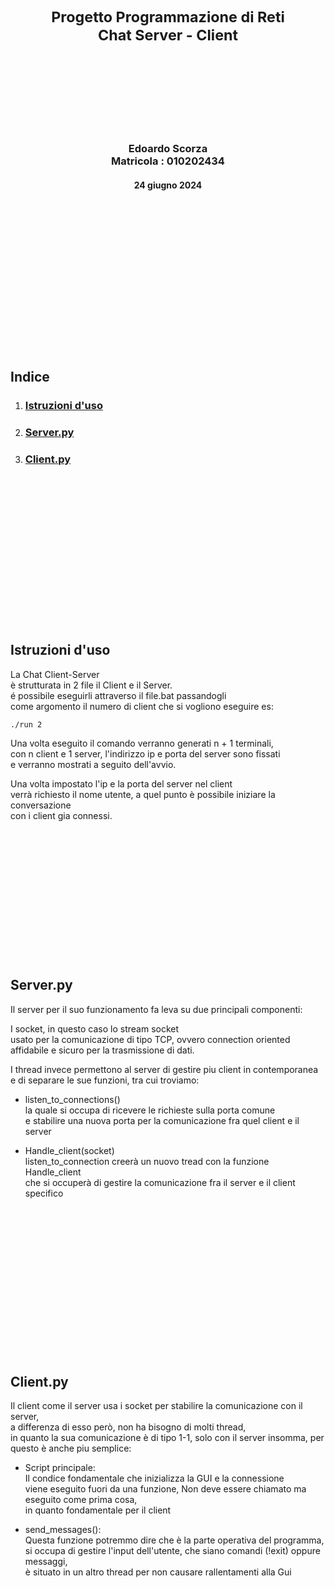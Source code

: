 <Center><sup><h1>Progetto Programmazione di Reti<br>Chat Server - Client</h1></sup></Center>
<br>
<br>
<br>
<br>
<br>
<br>
<br>
<Center><h3>Edoardo Scorza<br>Matricola : 010202434 </h3></Center>
<Center><h4>24 giugno 2024</h4></Center>
<br>
<br>
<br>
<br>
<br>
<br>
<br>
<br>
<br>
<br>
<br>
<br>
<br>
<br>

## Indice
1. [<h3>Istruzioni d'uso</h3>](#istruzioni-duso)
   
2. [<h3>Server.py</h3>](#serverpy)
   
3. [<h3>Client.py</h3>](#capitolo-3---sviluppo)
   

<br>
<br>
<br>
<br>
<br>
<br>
<br>
<br>
<br>
<br>
<br>
<br>
<br>
<br>

## Istruzioni d'uso
La Chat Client-Server <br>
è strutturata in 2 file il Client e il Server.<br>
é possibile eseguirli attraverso il file.bat passandogli<br> come 
argomento il numero di client che si vogliono eseguire
es:



``
./run 2 
``

Una volta eseguito il comando verranno generati n + 1 terminali,<br>
con n client e 1 server, l'indirizzo ip e porta del server sono fissati<br> e verranno mostrati a seguito dell'avvio.

Una volta impostato l'ip e la porta del server nel client<br> verrà
richiesto il nome utente, a quel punto è possibile iniziare la conversazione<br> con i client gia connessi.
<br>
<br>
<br>
<br>
<br>
<br>
<br>
<br>
<br>
<br>
<br>
<br>
<br>
<br>

## Server.py
Il server per il suo funzionamento fa leva
su due principali componenti:

I socket, in questo caso lo stream socket<br>
usato per la comunicazione di tipo TCP, ovvero connection oriented<br>
affidabile e sicuro per la trasmissione di dati.

I thread invece permettono al server di gestire piu client in contemporanea<br> e di separare le sue funzioni, tra cui troviamo:

- listen_to_connections()<br>
la quale si occupa di ricevere le richieste sulla porta comune<br> e stabilire una nuova porta per la comunicazione fra quel client e il server

- Handle_client(socket)<br>
listen_to_connection creerà un nuovo tread con la funzione
Handle_client<br> che si occuperà di gestire la comunicazione fra il server e il client specifico

<br>
<br>
<br>
<br>
<br>
<br>
<br>
<br>
<br>
<br>
<br>
<br>
<br>
<br>

## Client.py
Il client come il server usa i socket per 
stabilire la comunicazione con il server,<br> a differenza di esso però, non ha bisogno di molti thread,<br> in quanto la sua comunicazione è di tipo 1-1, solo con il server insomma,
per questo è anche piu semplice:

- Script principale:<br>
Il condice fondamentale che inizializza la GUI e la connessione<br>
viene eseguito fuori da una funzione, Non deve essere chiamato ma eseguito come prima cosa,<br>in quanto fondamentale per il client

- send_messages():<br>
Questa funzione potremmo dire che è la parte operativa del programma,<br>
si occupa di gestire l'input dell'utente, che siano comandi (!exit)
oppure messaggi,<br> è situato in un altro thread per non causare 
rallentamenti alla Gui
    